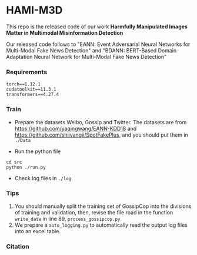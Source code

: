 # HAMI-M3D
This repo is the released code of our work **Harmfully Manipulated Images Matter in Multimodal
Misinformation Detection**

Our released code follows to "EANN: Event Adversarial Neural Networks for Multi-Modal Fake News Detection" and "BDANN: BERT-Based Domain Adaptation Neural
Network for Multi-Modal Fake News Detection"

### Requirements

```
torch==1.12.1
cudatoolkit==11.3.1
transformers==4.27.4
```

### Train

- Prepare the datasets Weibo, Gossip and Twitter. The datasets are from https://github.com/yaqingwang/EANN-KDD18 and https://github.com/shiivangii/SpotFakePlus,
and you should put them in `./Data`

- Run the python file
```shell
cd src
python ./run.py
```

- Check log files in `./log`

### Tips
1. You should manually split the training set of GossipCop into the divisions of training and validation, then, revise the file road in the function `write_data` in line 89, `process_gossipcop.py`
2. We prepare a `auto_logging.py` to automatically read the output log files into an excel table.

### Citation
```

```